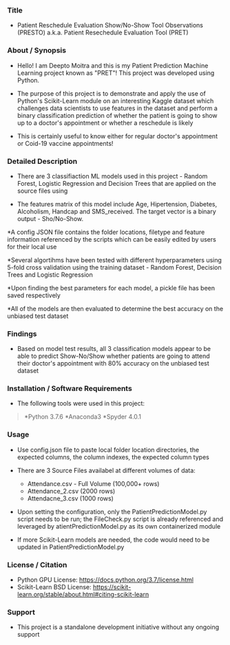 ### Title

* Patient Reschedule Evaluation Show/No-Show Tool Observations (PRESTO) a.k.a. Patient Resechedule Evaluation Tool (PRET)

### About / Synopsis

* Hello! I am Deepto Moitra and this is my Patient Prediction Machine Learning project known as "PRET"! This project was developed using Python.

* The purpose of this project is to demonstrate and apply the use of Python's Scikit-Learn module on an interesting Kaggle dataset which challenges data scientists to use features in the dataset and perform a binary classification prediction of whether the patient is going to show up to a doctor's appointment or whether a reschedule is likely

* This is certainly useful to know either for regular doctor's appointment or Coid-19 vaccine appointments!

### Detailed Description 

* There are 3 classifiaction ML models used in this project - Random Forest, Logistic Regression and Decision Trees that are applied on the source files using

* The features matrix of this model include Age, Hipertension, Diabetes, Alcoholism, Handcap and SMS_received. The target vector is a binary output - Sho/No-Show.

*A config JSON file contains the folder locations, filetype and feature information referenced by the scripts which can be easily edited by users for their local use

*Several algortihms have been tested with different hyperparameters using 5-fold cross validation using the training dataset - Random Forest, Decision Trees and Logistic Regression

*Upon finding the best parameters for each model, a pickle file has been saved respectively

*All of the models are then evaluated to determine the best accuracy on the unbiased test dataset

### Findings

* Based on model test results, all 3 classification models appear to be able to predict Show-No/Show whether patients are going to attend their doctor's appointment with 80% accuracy on the unbiased test dataset

### Installation / Software Requirements

* The following tools were used in this project:

> *Python 3.7.6
> *Anaconda3
> *Spyder 4.0.1

### Usage

* Use config.json file to paste local folder location directories, the expected columns, the column indexes, the expected column types

* There are 3 Source Files availabel at different volumes of data:
	* Attendance.csv - Full Volume (100,000+ rows)
	* Attendance_2.csv (2000 rows)
	* Attendacne_3.csv (1000 rows)

* Upon setting the configuration, only the PatientPredictionModel.py script needs to be run; the FileCheck.py script is already referenced and leveraged by atientPredictionModel.py as its own containerized module

* If more Scikit-Learn models are needed, the code would need to be updated in PatientPredictionModel.py

### License / Citation

* Python GPU License: https://docs.python.org/3.7/license.html
* Scikit-Learn BSD License: https://scikit-learn.org/stable/about.html#citing-scikit-learn

### Support

* This project is a standalone development initiative without any ongoing support

